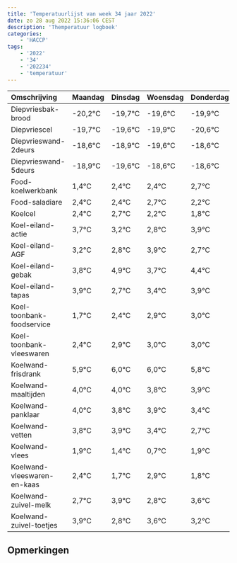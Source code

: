 ```yaml
---
title: 'Temperatuurlijst van week 34 jaar 2022'
date: zo 28 aug 2022 15:36:06 CEST
description: 'Themperatuur logboek'
categories:
    - 'HACCP'
tags:
    - '2022'
    - '34'
    - '202234'
    - 'temperatuur'
---
```

|Omschrijving|Maandag|Dinsdag|Woensdag|Donderdag|Vrijdag|Zaterdag|Zondag|
|:---|:---|:---|:---|:---|:---|:---|:---|
|Diepvriesbak-brood|-20,2°C|-19,7°C|-19,6°C|-19,9°C|-20,6°C|-19,6°C|-19,6°C|
|Diepvriescel|-19,7°C|-19,6°C|-19,9°C|-20,6°C|-19,6°C|-19,6°C|-19,3°C|
|Diepvrieswand-2deurs|-18,6°C|-18,9°C|-19,6°C|-18,6°C|-18,6°C|-18,3°C|-18,8°C|
|Diepvrieswand-5deurs|-18,9°C|-19,6°C|-18,6°C|-18,6°C|-18,3°C|-18,8°C|-19,2°C|
|Food-koelwerkbank|1,4°C|2,4°C|2,4°C|2,7°C|2,2°C|1,8°C|2,9°C|
|Food-saladiare|2,4°C|2,4°C|2,7°C|2,2°C|1,8°C|2,9°C|1,7°C|
|Koelcel|2,4°C|2,7°C|2,2°C|1,8°C|2,9°C|1,7°C|2,4°C|
|Koel-eiland-actie|3,7°C|3,2°C|2,8°C|3,9°C|2,7°C|3,4°C|3,9°C|
|Koel-eiland-AGF|3,2°C|2,8°C|3,9°C|2,7°C|3,4°C|3,9°C|4,0°C|
|Koel-eiland-gebak|3,8°C|4,9°C|3,7°C|4,4°C|4,9°C|5,0°C|5,0°C|
|Koel-eiland-tapas|3,9°C|2,7°C|3,4°C|3,9°C|4,0°C|4,0°C|3,8°C|
|Koel-toonbank-foodservice|1,7°C|2,4°C|2,9°C|3,0°C|3,0°C|2,8°C|2,9°C|
|Koel-toonbank-vleeswaren|2,4°C|2,9°C|3,0°C|3,0°C|2,8°C|2,9°C|2,4°C|
|Koelwand-frisdrank|5,9°C|6,0°C|6,0°C|5,8°C|5,9°C|5,4°C|4,7°C|
|Koelwand-maaltijden|4,0°C|4,0°C|3,8°C|3,9°C|3,4°C|2,7°C|3,9°C|
|Koelwand-panklaar|4,0°C|3,8°C|3,9°C|3,4°C|2,7°C|3,9°C|2,8°C|
|Koelwand-vetten|3,8°C|3,9°C|3,4°C|2,7°C|3,9°C|2,8°C|3,6°C|
|Koelwand-vlees|1,9°C|1,4°C|0,7°C|1,9°C|0,8°C|1,6°C|1,2°C|
|Koelwand-vleeswaren-en-kaas|2,4°C|1,7°C|2,9°C|1,8°C|2,6°C|2,2°C|2,7°C|
|Koelwand-zuivel-melk|2,7°C|3,9°C|2,8°C|3,6°C|3,2°C|3,7°C|4,0°C|
|Koelwand-zuivel-toetjes|3,9°C|2,8°C|3,6°C|3,2°C|3,7°C|4,0°C|3,4°C|

## Opmerkingen


